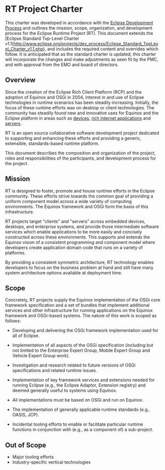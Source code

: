 RT Project Charter
=====
This charter was developed in accordance with the [Eclipse Development Process](http://wiki.eclipse.org/Development_Resources/HOWTO/Proposal_Phase)  and outlines the mission, scope, organization, and development process for the Eclipse Runtime Project (RT). This document extends the [Eclipse Standard Top-Level Charter v1.1(http://www.eclipse.org/projects/dev_process/Eclipse_Standard_TopLevel_Charter_v1.1.php), and includes the required content and overrides which follow. It is anticipated that as the standard charter is updated, this charter will incorporate the changes and make adjustments as seen fit by the PMC, and with approval from the EMO and board of directors.

Overview
-------
Since the creation of the Eclipse Rich Client Platform (RCP) and the adoption of Equinox and OSGi in 2004, interest in and use of Eclipse technologies in runtime scenarios has been steadily increasing. Initially, the focus of these runtime efforts was on desktop or client technologies. The community has steadily found new and innovative uses for Equinox and the Eclipse platform in areas such as [devices](http://www.eclipse.org/ercp/), [rich internet applications](http://www.eclipse.org/rap/) and [servers](http://www.eclipse.org/equinox/server/).

RT is an open source collaborative software development project dedicated to supporting and enhancing these efforts and providing a generic, extensible, standards-based runtime platform.

This document describes the composition and organization of the project, roles and responsibilities of the participants, and development process for the project.

Mission
------
RT is designed to foster, promote and house runtime efforts in the Eclipse community.  These efforts strive towards the common goal of providing a uniform component model 
across a wide variety of computing environments. The Equinox framework and OSGi form the basis of this infrastructure.

RT projects target "clients" and "servers" across embedded devices, desktops, and enterprise systems, and provide those intermediate software services which enable applications to be more easily and concisely constructed across these environments. This supports and extends the Equinox vision of a consistent programming and component model where developers create application domain code that runs on a variety of platforms.

By providing a consistent symmetric architecture, RT technology enables developers to focus on the business problem at hand and still have many system architecture options available at deployment time.

Scope
----
Concretely, RT projects supply the Equinox implementation of the OSGi core framework specification and a set of bundles that implement additional services and other infrastructure for running applications on the Equinox framework and OSGi-based systems. The nature of this work is scoped as follows: 
* Developing and delivering the OSGi framework implementation used for all of Eclipse.

* Implementation of all aspects of the OSGi specification (including but not limited to the Enterprise Expert Group, Mobile Expert Group and Vehicle Expert Group work).

* Investigation and research related to future versions of OSGi specifications and related runtime issues.

* Implementation of key framework services and extensions needed for running Eclipse (e.g., the Eclipse Adaptor, Extension registry) and deemed generally useful to systems using Equinox.

* All implementations must be based on OSGi and run on Equinox.

* The implementation of generally applicable runtime standards (e.g., OASIS, JCP).

* Incidental tooling efforts to enable or facilitate particular runtime functions in conjunction with (e.g., as a component of) a sub-project.

Out of Scope
-----
* Major tooling efforts
* Industry-specific vertical technologies
